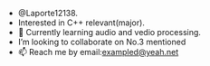 -  @Laporte12138.
-  Interested in C++ relevant(major).
- 💞️ Currently learning audio and vedio processing.
-  I’m looking to collaborate on No.3 mentioned
- 📫 Reach me by email:exampled@yeah.net

<!---
Laporte12138/Laporte12138 is a ✨ special ✨ repository because its `README.md` (this file) appears on your GitHub profile.
You can click the Preview link to take a look at your changes.
--->
